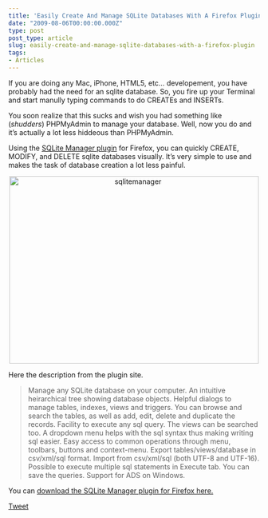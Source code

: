 ```yaml
---
title: 'Easily Create And Manage SQLite Databases With A Firefox Plugin'
date: "2009-08-06T00:00:00.000Z"
type: post 
post_type: article
slug: easily-create-and-manage-sqlite-databases-with-a-firefox-plugin
tags: 
- Articles
---
```

If you are doing any Mac, iPhone, HTML5, etc&#8230; developement, you have probably had the need for an sqlite database. So, you fire up your Terminal and start manully typing commands to do CREATEs and INSERTs.

You soon realize that this sucks and wish you had something like (*shudders*) PHPMyAdmin to manage your database. Well, now you do and it&#8217;s actually a lot less hiddeous than PHPMyAdmin.

Using the [SQLite Manager plugin][1] for Firefox, you can quickly CREATE, MODIFY, and DELETE sqlite databases visually. It&#8217;s very simple to use and makes the task of database creation a lot less painful.

<p style="text-align: center;">
  <a href="https://addons.mozilla.org/en-US/firefox/addon/5817"><img class="size-medium wp-image-411 aligncenter" title="sqlitemanager" src="http://brandontreb.com/wp-content/uploads/2009/08/sqlitemanager-500x375.png" alt="sqlitemanager" width="500" height="375" /></a>
</p>

<p style="text-align: left;">
  Here the description from the plugin site.
</p>

> <p style="text-align: left;">
>   Manage any SQLite database on your computer. An intuitive heirarchical tree showing database objects. Helpful dialogs to manage tables, indexes, views and triggers. You can browse and search the tables, as well as add, edit, delete and duplicate the records. Facility to execute any sql query. The views can be searched too. A dropdown menu helps with the sql syntax thus making writing sql easier. Easy access to common operations through menu, toolbars, buttons and context-menu. Export tables/views/database in csv/xml/sql format. Import from csv/xml/sql (both UTF-8 and UTF-16). Possible to execute multiple sql statements in Execute tab. You can save the queries. Support for ADS on Windows.
> </p>

You can [download the SQLite Manager plugin for Firefox here.][1]

<div style="">
  <a href="http://twitter.com/share" class="twitter-share-button" data-count="horizontal" data-text="Easily Create And Manage SQLite Databases With A Firefox Plugin" data-url="http://brandontreb.com/easily-create-and-manage-sqlite-databases-with-a-firefox-plugin"  data-via="brandontreb" data-related="brandontreb:">Tweet</a>
</div>

 [1]: https://addons.mozilla.org/en-US/firefox/addon/5817